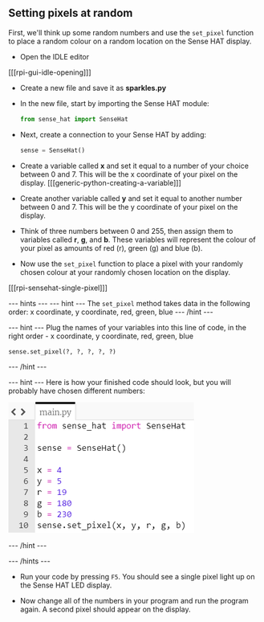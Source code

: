 ## Setting pixels at random

First, we'll think up some random numbers and use the `set_pixel` function to place a random colour on a random location on the Sense HAT display.

+ Open the IDLE editor

[[[rpi-gui-idle-opening]]]

- Create a new file and save it as **sparkles.py**

- In the new file, start by importing the Sense HAT module:

    ```python
    from sense_hat import SenseHat
    ```

- Next, create a connection to your Sense HAT by adding:

    ```python
    sense = SenseHat()
    ```

- Create a variable called **x** and set it equal to a number of your choice between 0 and 7. This will be the x coordinate of your pixel on the display.
[[[generic-python-creating-a-variable]]]


- Create another variable called **y** and set it equal to another number between 0 and 7. This will be the y coordinate of your pixel on the display.

- Think of three numbers between 0 and 255, then assign them to variables called **r**, **g**, and **b**. These variables will represent the colour of your pixel as amounts of red (r), green (g) and blue (b).

- Now use the `set_pixel` function to place a pixel with your randomly chosen colour at your randomly chosen  location on the display.

[[[rpi-sensehat-single-pixel]]]

--- hints ---
--- hint ---
The `set_pixel` method takes data in the following order:
x coordinate, y coordinate, red, green, blue
--- /hint ---

--- hint ---
Plug the names of your variables into this line of code, in the right order - x coordinate, y coordinate, red, green, blue

```python
sense.set_pixel(?, ?, ?, ?, ?)
```

--- /hint ---

--- hint ---
Here is how your finished code should look, but you will probably have chosen different numbers:

![Random pixel solution](images/random-pixel-solution.png)

--- /hint ---

--- /hints ---

- Run your code by pressing `F5`. You should see a single pixel light up on the Sense HAT LED display.

- Now change all of the numbers in your program and run the program again. A second pixel should appear on the display.
